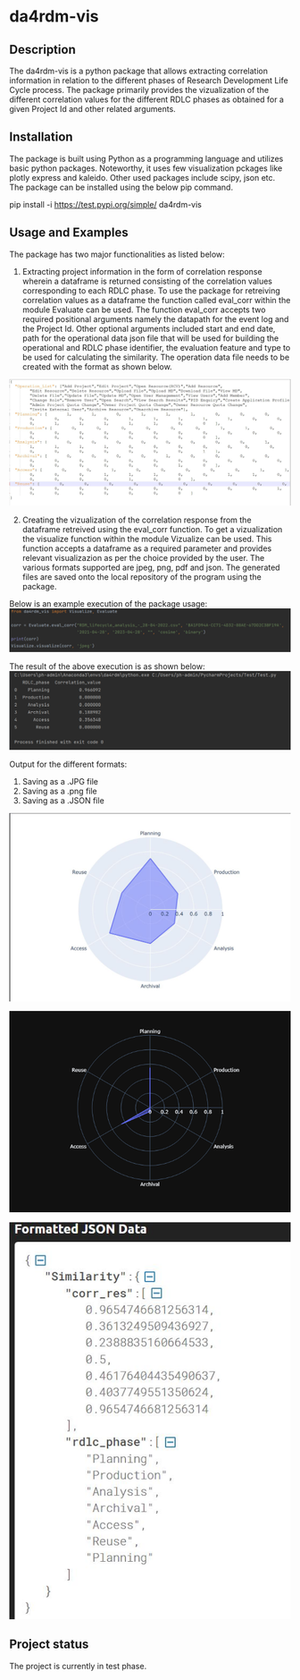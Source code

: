 # da4rdm-vis

## Description
The da4rdm-vis is a python package that allows extracting correlation information in relation to the different phases of Research Development Life Cycle process. The package primarily provides the vizualization of the different correlation values for the different RDLC phases as obtained for a given Project Id and other related arguments. 


## Installation
The package is built using Python as a programming language and utilizes basic python packages. Noteworthy, it uses few visualization pckages like plotly express and kaleido. Other used packages include scipy, json etc. The package can be installed using the below pip command.

pip install -i https://test.pypi.org/simple/ da4rdm-vis

## Usage and Examples
The package has two major functionalities as listed below:
1. Extracting project information in the form of correlation response wherein a dataframe is returned consisting of the correlation values corresponding to each RDLC phase. 
To use the package for retreiving correlation values as a dataframe the function called eval_corr within the module Evaluate can be used. The function eval_corr accepts two required positional arguments namely the datapath for the event log and the Project Id. Other optional arguments included start and end date, path for the operational data json file that will be used for building the operational and RDLC phase identifier, the evaluation feature and type to be used for calculating the similarity. The operation data file needs to be created with the format as shown below.

![PNG](SampleData/OperationData.JPG)

2. Creating the vizualization of the correlation response from the dataframe retreived using the eval_corr function. To get a vizualization the visualize function within the module Vizualize can be used. This function accepts a dataframe as a required parameter and provides relevant visualizazion as per the choice provided by the user. The various formats supported are jpeg, png, pdf and json. The generated files are saved onto the local repository of the program using the package.

Below is an example execution of the package usage:
![PackageUsage-1.png](SampleData/PackageUsage.png)

The result of the above execution is as shown below:
![PackageResult-2.png](SampleData/PackageResult.png)

Output for the different formats:
1. Saving as a .JPG file
2. Saving as a .png file
3. Saving as a .JSON file

![PNG](SampleData/RadarChart.JPG)

![JPG](SampleData/Radarchart.png)

![JSON](SampleData/JSON.JPG)

## Project status
The project is currently in test phase.

